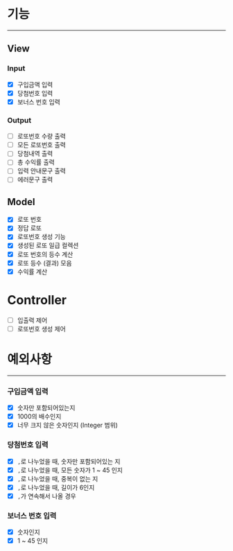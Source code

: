 # 기능

  
---  

## View

### Input

- [X] 구입금액 입력
- [X] 당첨번호 입력
- [X] 보너스 번호 입력

### Output

- [ ] 로또번호 수량 출력
- [ ] 모든 로또번호 출력
- [ ] 당첨내역 출력
- [ ] 총 수익률 출력
- [ ] 입력 안내문구 출력
- [ ] 에러문구 출력

## Model

- [x] 로또 번호
- [x] 정답 로또
- [x] 로또번호 생성 기능
- [x] 생성된 로또 일급 컬렉션
- [x] 로또 번호의 등수 계산
- [X] 로또 등수 (결과) 모음
- [X] 수익률 계산

# Controller

- [ ] 입출력 제어
- [ ] 로또번호 생성 제어

# 예외사항

  
---  

### 구입금액 입력

- [X] 숫자만 포함되어있는지
- [X] 1000의 배수인지
- [X] 너무 크지 않은 숫자인지 (Integer 범위)

### 당첨번호 입력

- [X] `,`로 나누었을 때, 숫자만 포함되어있는 지
- [X] `,`로 나누었을 때, 모든 숫자가 1 ~ 45 인지
- [X] `,`로 나누었을 때, 중복이 없는 지
- [X] `,`로 나누었을 때, 길이가 6인지
- [X] `,`가 연속해서 나올 경우

### 보너스 번호 입력

- [X] 숫자인지
- [X] 1 ~ 45 인지